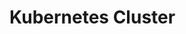 <!-- .slide: data-background="../img/background/why.jpg" -->
# Kubernetes Cluster


<!-- .slide: data-background="../img/background/elastic.jpeg" -->